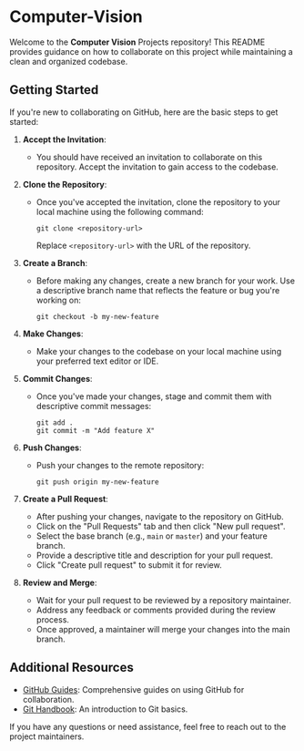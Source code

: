 # Computer-Vision

Welcome to the **Computer Vision** Projects repository! This README provides guidance on how to collaborate on this project while maintaining a clean and organized codebase.

## Getting Started

If you're new to collaborating on GitHub, here are the basic steps to get started:

1. **Accept the Invitation**:
   - You should have received an invitation to collaborate on this repository. Accept the invitation to gain access to the codebase.

2. **Clone the Repository**:
   - Once you've accepted the invitation, clone the repository to your local machine using the following command:
     ```
     git clone <repository-url>
     ```
     Replace `<repository-url>` with the URL of the repository.

3. **Create a Branch**:
   - Before making any changes, create a new branch for your work. Use a descriptive branch name that reflects the feature or bug you're working on:
     ```
     git checkout -b my-new-feature
     ```

4. **Make Changes**:
   - Make your changes to the codebase on your local machine using your preferred text editor or IDE.

5. **Commit Changes**:
   - Once you've made your changes, stage and commit them with descriptive commit messages:
     ```
     git add .
     git commit -m "Add feature X" 
     ```

6. **Push Changes**:
   - Push your changes to the remote repository:
     ```
     git push origin my-new-feature
     ```

7. **Create a Pull Request**:
   - After pushing your changes, navigate to the repository on GitHub.
   - Click on the "Pull Requests" tab and then click "New pull request".
   - Select the base branch (e.g., `main` or `master`) and your feature branch.
   - Provide a descriptive title and description for your pull request.
   - Click "Create pull request" to submit it for review.

8. **Review and Merge**:
   - Wait for your pull request to be reviewed by a repository maintainer.
   - Address any feedback or comments provided during the review process.
   - Once approved, a maintainer will merge your changes into the main branch.

## Additional Resources

- [GitHub Guides](https://guides.github.com/): Comprehensive guides on using GitHub for collaboration.
- [Git Handbook](https://guides.github.com/introduction/git-handbook/): An introduction to Git basics.

If you have any questions or need assistance, feel free to reach out to the project maintainers.
